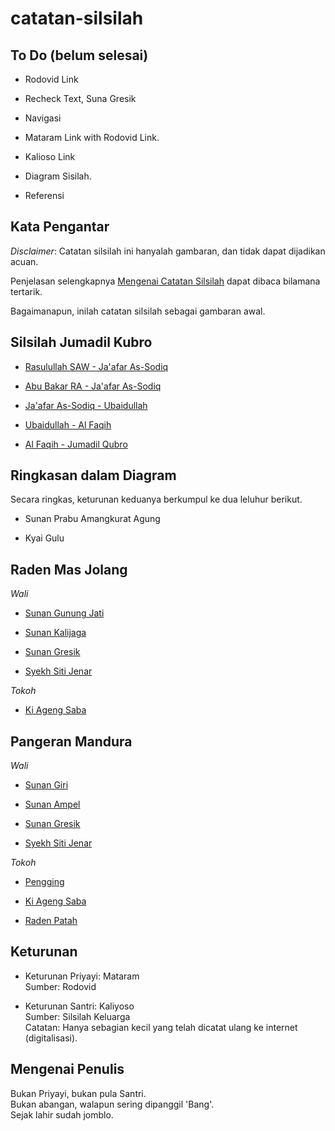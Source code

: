 # catatan-silsilah

## To Do (belum selesai)

*	Rodovid Link

*	Recheck Text, Suna Gresik

*	Navigasi 

*	Mataram Link with Rodovid Link.

*	Kalioso Link

*	Diagram Sisilah.

*	Referensi

## Kata Pengantar

*Disclaimer*: Catatan silsilah ini hanyalah gambaran,
dan tidak dapat dijadikan acuan.

Penjelasan selengkapnya [Mengenai Catatan Silsilah][about]
dapat dibaca bilamana tertarik.

Bagaimanapun, inilah catatan silsilah sebagai gambaran awal.


## Silsilah Jumadil Kubro

*	[Rasulullah SAW - Ja'afar As-Sodiq][01]

*	[Abu Bakar RA - Ja'afar As-Sodiq][02]

*	[Ja'afar As-Sodiq - Ubaidullah][04]

*	[Ubaidullah - Al Faqih][05]

*	[Al Faqih - Jumadil Qubro][07]


## Ringkasan dalam Diagram

Secara ringkas, keturunan keduanya berkumpul ke dua leluhur berikut.

*	Sunan Prabu Amangkurat Agung

*	Kyai Gulu


## Raden Mas Jolang

*Wali*

*	[Sunan Gunung Jati][21]

*	[Sunan Kalijaga][22]

*	[Sunan Gresik][24]

*	[Syekh Siti Jenar][26]

*Tokoh*

*	[Ki Ageng Saba][28]


## Pangeran Mandura

*Wali*

*	[Sunan Giri][11]

*	[Sunan Ampel][13]

*	[Sunan Gresik][15]

*	[Syekh Siti Jenar][16]

*Tokoh*

*	[Pengging][17]

*	[Ki Ageng Saba][18]

*	[Raden Patah][19]


## Keturunan

*	Keturunan Priyayi: Mataram
	<br/>Sumber: Rodovid

*	Keturunan Santri: Kaliyoso
	<br/>Sumber: Silsilah Keluarga
	<br/>Catatan: Hanya sebagian kecil yang telah dicatat ulang ke internet (digitalisasi).


## Mengenai Penulis

Bukan Priyayi, bukan pula Santri.<br/>
Bukan abangan, walapun sering dipanggil 'Bang'.<br/>
Sejak lahir sudah jomblo.


[about]: https://github.com/epsi-rns/catatan-silsilah/blob/master/about.md

[01]: https://github.com/epsi-rns/catatan-silsilah/blob/master/jumadil/01-rasulullah.md
[02]: https://github.com/epsi-rns/catatan-silsilah/blob/master/jumadil/02-abu-bakar.md
[04]: https://github.com/epsi-rns/catatan-silsilah/blob/master/jumadil/04-jaafar-as-sodiq.md
[05]: https://github.com/epsi-rns/catatan-silsilah/blob/master/jumadil/05-ubaidullah.md
[07]: https://github.com/epsi-rns/catatan-silsilah/blob/master/jumadil/07-al-faqih.md

[21]: https://github.com/epsi-rns/catatan-silsilah/blob/master/jolang/21-sunan-gunung-jati.md
[22]: https://github.com/epsi-rns/catatan-silsilah/blob/master/jolang/22-sunan-kalijaga.md
[24]: https://github.com/epsi-rns/catatan-silsilah/blob/master/jolang/24-jaka-tarub.md
[26]: https://github.com/epsi-rns/catatan-silsilah/blob/master/jolang/26-syekh-siti-jenar.md
[28]: https://github.com/epsi-rns/catatan-silsilah/blob/master/jolang/28-ki-ageng-saba.md

[11]: https://github.com/epsi-rns/catatan-silsilah/blob/master/mandura/11-sunan-giri.md
[13]: https://github.com/epsi-rns/catatan-silsilah/blob/master/mandura/13-sunan-ampel.md
[15]: https://github.com/epsi-rns/catatan-silsilah/blob/master/mandura/15-jaka-tarub.md
[16]: https://github.com/epsi-rns/catatan-silsilah/blob/master/mandura/16-syekh-siti-jenar.md
[17]: https://github.com/epsi-rns/catatan-silsilah/blob/master/mandura/17-pengging.md
[18]: https://github.com/epsi-rns/catatan-silsilah/blob/master/mandura/18-ki-ageng-saba.md
[19]: https://github.com/epsi-rns/catatan-silsilah/blob/master/mandura/19-raden-patah.md
